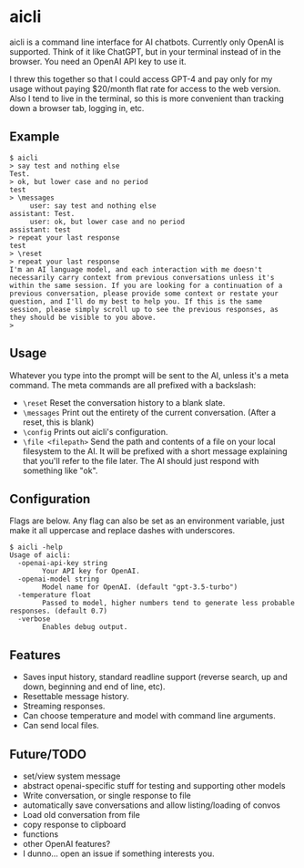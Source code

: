 # aicli

aicli is a command line interface for AI chatbots. Currently only OpenAI is supported. Think of it like ChatGPT, but in your terminal instead of in the browser. You need an OpenAI API key to use it.

I threw this together so that I could access GPT-4 and pay only for my usage without paying $20/month flat rate for access to the web version. Also I tend to live in the terminal, so this is more convenient than tracking down a browser tab, logging in, etc.

## Example

```
$ aicli
> say test and nothing else
Test.
> ok, but lower case and no period
test
> \messages
     user: say test and nothing else
assistant: Test.
     user: ok, but lower case and no period
assistant: test
> repeat your last response
test
> \reset
> repeat your last response
I'm an AI language model, and each interaction with me doesn't necessarily carry context from previous conversations unless it's within the same session. If you are looking for a continuation of a previous conversation, please provide some context or restate your question, and I'll do my best to help you. If this is the same session, please simply scroll up to see the previous responses, as they should be visible to you above.
>
```

## Usage

Whatever you type into the prompt will be sent to the AI, unless it's a meta command. The meta commands are all prefixed with a backslash:

- `\reset` Reset the conversation history to a blank slate.
- `\messages` Print out the entirety of the current conversation. (After a reset, this is blank)
- `\config` Prints out aicli's configuration.
- `\file <filepath>` Send the path and contents of a file on your local filesystem to the AI. It will be prefixed with a short message explaining that you'll refer to the file later. The AI should just respond with something like "ok".


## Configuration

Flags are below. Any flag can also be set as an environment variable, just make it all uppercase and replace dashes with underscores.

```
$ aicli -help
Usage of aicli:
  -openai-api-key string
    	Your API key for OpenAI.
  -openai-model string
    	Model name for OpenAI. (default "gpt-3.5-turbo")
  -temperature float
    	Passed to model, higher numbers tend to generate less probable responses. (default 0.7)
  -verbose
    	Enables debug output.
```

## Features

- Saves input history, standard readline support (reverse search, up and down, beginning and end of line, etc).
- Resettable message history.
- Streaming responses.
- Can choose temperature and model with command line arguments.
- Can send local files.

## Future/TODO

- set/view system message
- abstract openai-specific stuff for testing and supporting other models
- Write conversation, or single response to file
- automatically save conversations and allow listing/loading of convos
- Load old conversation from file
- copy response to clipboard
- functions
- other OpenAI features?
- I dunno... open an issue if something interests you.


